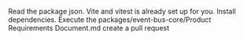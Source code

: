 Read the package json. Vite and vitest is already set up for you.
Install dependencies.
Execute the packages/event-bus-core/Product Requirements Document.md
create a pull request
